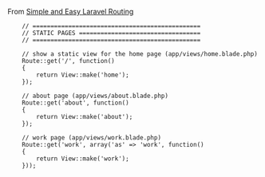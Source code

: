 
From [Simple and Easy Laravel Routing
](https://scotch.io/tutorials/simple-and-easy-laravel-routing#basic-pages-basic-routing)

````
    // ===============================================
    // STATIC PAGES ==================================
    // ===============================================

    // show a static view for the home page (app/views/home.blade.php)
    Route::get('/', function()
    {
        return View::make('home');
    });

    // about page (app/views/about.blade.php)
    Route::get('about', function()
    {
        return View::make('about');
    });

    // work page (app/views/work.blade.php)
    Route::get('work', array('as' => 'work', function()
    {
        return View::make('work');
    }));

````
